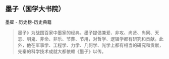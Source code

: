 ## 墨子（国学大书院）

墨翟  -  历史榜-历史典籍

> 墨子》为战国百家中墨家的经典。墨子提倡兼爱、非攻、尚贤、尚同、天志、明鬼、非命、非乐、节葬、节用，对哲学、逻辑学都有研究和贡献。此外，他在军事学、工程学、力学、几何学、光学上都有相当的研究和贡献，先秦的科学技术成就大都依赖《墨子》以传。

